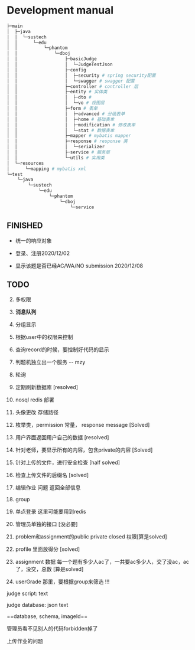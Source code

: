 # Development manual
```python
├─main
│  ├─java
│  │  └─sustech
│  │      └─edu
│  │          └─phantom
│  │              └─dboj
│  │                  ├─basicJudge
│  │                  │  └─JudgeTestJson
│  │                  ├─config
│  │                  │  ├─security # spring security配置
│  │                  │  └─swagger # swagger 配置
│  │                  ├─controller # controller 层
│  │                  ├─entity # 实体类
│  │                  │  ├─dto # 
│  │                  │  └─vo # 视图层
│  │                  ├─form # 表单
│  │                  │  ├─advanced # 分级表单
│  │                  │  ├─home # 基础表单
│  │                  │  ├─modification # 修改表单
│  │                  │  └─stat # 数据表单
│  │                  ├─mapper # mybatis mapper
│  │                  ├─response # response 类
│  │                  │  └─serializer
│  │                  ├─service # 服务层
│  │                  └─utils # 实用类
│  └─resources
│      └─mapping # mybatis xml 
└─test
    └─java
        └─sustech
            └─edu
                └─phantom
                    └─dboj
                        └─service
```
## FINISHED

- 统一的响应对象

- 登录、注册2020/12/02

- 显示该题是否已经AC/WA/NO submission 2020/12/08


## TODO
   
2. 多权限

3. **消息队列**

4. 分组显示

5. 根据user中的权限来控制

6. 查询record的时候，要控制好代码的显示

7. 判题机独立出一个服务 -- mzy

8. 轮询

9. 定期刷新数据库 [resolved]

10. nosql redis 部署

11. 头像更改 存储路径

12. 枚举类，permission 常量， response message [Solved]

13. 用户界面返回用户自己的数据 [resolved]

14. 针对老师，要显示所有的内容，包含private的内容 [Solved]

15. 针对上传的文件，进行安全检查 [half solved]

16. 检查上传文件的后缀名 [solved]

17. 编辑作业 问题 返回全部信息 

18. group

19. 单点登录 这里可能要用到redis
    
20. 管理员单独的接口 [没必要]

21. problem和assignment的public private closed 权限[算是solved]

22. profile 里面放得分 [solved]

23. assignment 数据 每一个题有多少人ac了，一共要ac多少人，交了没ac，ac了，没交，总数 [算是solved]

24. userGrade 那里，要根据group来筛选 !!!

judge script: text

judge database: json text

==database, schema, imageId==

管理员看不见别人的代码forbidden掉了

上传作业的问题
